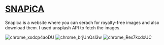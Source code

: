 # [SNAPiCA](rajatmaharathi.github.io/SNAPiCA/)
Snapica is a website where you can serach for royalty-free images and also download them.
I used unsplash API to fetch the images.

![chrome_xodcp4aoDU](https://user-images.githubusercontent.com/113114199/235827257-5dcea16b-36fb-4729-b4db-afba341f9170.jpg)
![chrome_brjUnQsI3w](https://user-images.githubusercontent.com/113114199/234648821-7b9d851e-a1b9-41f7-aace-747d614001af.jpg)
![chrome_Rex7kcdxUC](https://user-images.githubusercontent.com/113114199/234761452-04e4fa52-6f93-4d1e-bca1-a993877db94b.jpg)
